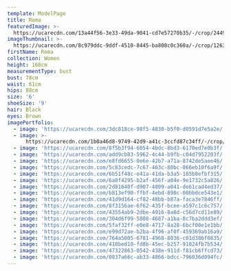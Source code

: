 ```yaml
---
template: ModelPage
title: Roma
featuredImage: >-
  https://ucarecdn.com/13a44f56-3e33-49da-9041-cd7e57270b35/-/crop/2449x1440/0,76/-/preview/
imageThumbnail: >-
  https://ucarecdn.com/8c979ddc-9ddf-4510-8445-ba808c0c360a/-/crop/1263x1829/228,0/-/preview/
firstName: Roma
collection: Women
height: 168cm
measurementType: bust
bust: 78cm
waist: 61cm
hips: 88cm
size: '6'
shoeSize: '9'
hair: Black
eyes: Brown
imagePortfolio:
  - image: 'https://ucarecdn.com/3dc818ce-98f5-4830-b5f0-d0591d7e5a2e/'
  - image: >-
      https://ucarecdn.com/1b0a46d8-9749-42d9-a41c-3ccfd87c34ff/-/crop/1351x1100/175,0/-/preview/
  - image: 'https://ucarecdn.com/8f5b3f94-6054-4bdc-8bd3-6170ed7e0b3f/'
  - image: 'https://ucarecdn.com/add9cb83-5962-4c44-b9fb-c04d7952203f/'
  - image: 'https://ucarecdn.com/e8fd6655-0e6e-42b7-a71a-8742de5aee46/'
  - image: 'https://ucarecdn.com/5c83cedc-7c67-463c-80bc-066eb10f6a9f/'
  - image: 'https://ucarecdn.com/6b51f48c-e41a-41da-b3a5-185b8efbf315/'
  - image: 'https://ucarecdn.com/6a0f4295-b2af-456f-a04e-9e1732c5a826/'
  - image: 'https://ucarecdn.com/2d81640f-d907-4809-a041-de61cad4ed37/'
  - image: 'https://ucarecdn.com/b813ef90-ffbf-4ebd-890c-00bbdce543e1/'
  - image: 'https://ucarecdn.com/41d9d164-cf82-48bb-b87a-faca3e7846ff/'
  - image: 'https://ucarecdn.com/8f3156ae-6f62-435f-bcee-a597c1c6c757/'
  - image: 'https://ucarecdn.com/43554ab9-2dbe-4916-8a8d-c56d7cd11e89/'
  - image: 'https://ucarecdn.com/304d6f99-5808-4687-a1ba-8c7ba2ddd3ef/'
  - image: 'https://ucarecdn.com/5faf32ff-e0e8-4717-8a28-6bcf00e1e1bb/'
  - image: 'https://ucarecdn.com/e99d72ae-b2ba-4f96-af0f-459369ab16a9/'
  - image: 'https://ucarecdn.com/764a5005-6781-4968-8036-c01d386f0835/'
  - image: 'https://ucarecdn.com/418bed10-fd8b-45ec-b257-91824fb7b534/'
  - image: 'https://ucarecdn.com/47322863-0542-438e-911d-f81cb6ffcd73/'
  - image: 'https://ucarecdn.com/0837a66c-ab33-4866-bdcc-796036d094fc/'
---
```


